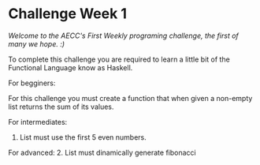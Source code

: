 Challenge Week 1
================

_Welcome to the AECC's First Weekly programing challenge, the first of many we hope. :)_

To complete this challenge you are required to learn a little bit of the Functional Language know as Haskell.

For begginers:

For this challenge you must create a function that when given a non-empty list returns the sum of its values.

For intermediates:
1. List must use the first 5 even numbers.

For advanced:
2. List must dinamically generate fibonacci 

